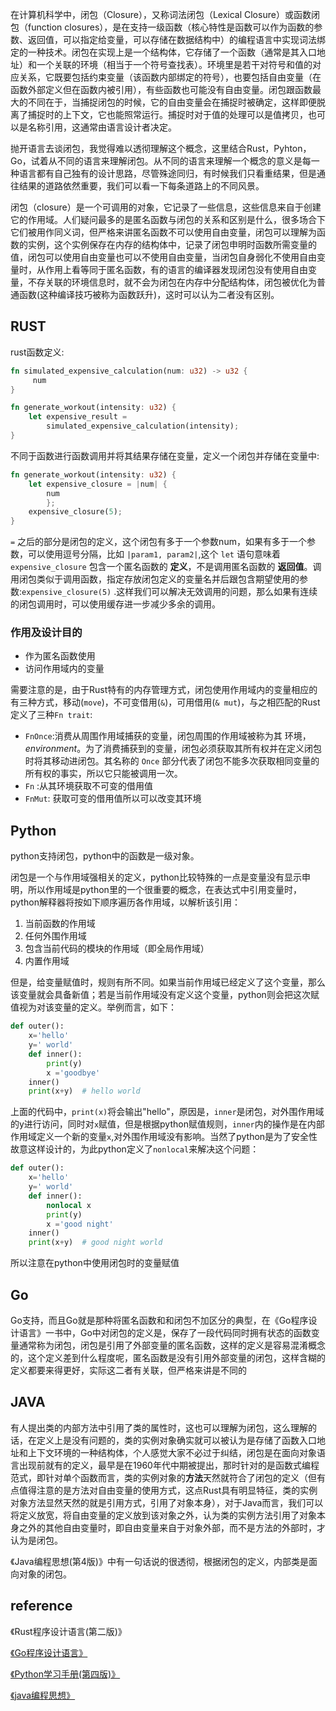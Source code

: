 在计算机科学中，闭包（Closure），又称词法闭包（Lexical Closure）或函数闭包（function closures），是在支持一级函数（核心特性是函数可以作为函数的参数、返回值，可以指定给变量，可以存储在数据结构中）的编程语言中实现词法绑定的一种技术。闭包在实现上是一个结构体，它存储了一个函数（通常是其入口地址）和一个关联的环境（相当于一个符号查找表）。环境里是若干对符号和值的对应关系，它既要包括约束变量（该函数内部绑定的符号），也要包括自由变量（在函数外部定义但在函数内被引用），有些函数也可能没有自由变量。闭包跟函数最大的不同在于，当捕捉闭包的时候，它的自由变量会在捕捉时被确定，这样即便脱离了捕捉时的上下文，它也能照常运行。捕捉时对于值的处理可以是值拷贝，也可以是名称引用，这通常由语言设计者决定。



抛开语言去谈闭包，我觉得难以透彻理解这个概念，这里结合Rust，Pyhton，Go，试着从不同的语言来理解闭包。从不同的语言来理解一个概念的意义是每一种语言都有自己独有的设计思路，尽管殊途同归，有时候我们只看重结果，但是通往结果的道路依然重要，我们可以看一下每条道路上的不同风景。



闭包（closure）是一个可调用的对象，它记录了一些信息，这些信息来自于创建它的作用域。人们疑问最多的是匿名函数与闭包的关系和区别是什么，很多场合下它们被用作同义词，但严格来讲匿名函数不可以使用自由变量，闭包可以理解为函数的实例，这个实例保存在内存的结构体中，记录了闭包申明时函数所需变量的值，闭包可以使用自由变量也可以不使用自由变量，当闭包自身弱化不使用自由变量时，从作用上看等同于匿名函数，有的语言的编译器发现闭包没有使用自由变量，不存关联的环境信息时，就不会为闭包在内存中分配结构体，闭包被优化为普通函数(这种编译技巧被称为函数跃升)，这时可以认为二者没有区别。

## RUST

rust函数定义:

```rust
fn simulated_expensive_calculation(num: u32) -> u32 {
     num
}

fn generate_workout(intensity: u32) {
    let expensive_result =
        simulated_expensive_calculation(intensity);
}
```

不同于函数进行函数调用并将其结果存储在变量，定义一个闭包并存储在变量中:

```rust
fn generate_workout(intensity: u32) {
    let expensive_closure = |num| {
    	num
		};
  	expensive_closure(5);
}
```

`=`	之后的部分是闭包的定义，这个闭包有多于一个参数num，如果有多于一个参数，可以使用逗号分隔，比如 `|param1, param2|`,这个 `let` 语句意味着 `expensive_closure` 包含一个匿名函数的 **定义**，不是调用匿名函数的 **返回值**。调用闭包类似于调用函数，指定存放闭包定义的变量名并后跟包含期望使用的参数:`expensive_closure(5)`	.这样我们可以解决无效调用的问题，那么如果有连续的闭包调用时，可以使用缓存进一步减少多余的调用。

### 作用及设计目的

- 作为匿名函数使用
- 访问作用域内的变量

需要注意的是，由于Rust特有的内存管理方式，闭包使用作用域内的变量相应的有三种方式，移动(`move`)，不可变借用(`&`)，可用借用(`& mut`)，与之相匹配的Rust定义了三种`Fn trait`:

* `FnOnce`:消费从周围作用域捕获的变量，闭包周围的作用域被称为其 环境，*environment*。为了消费捕获到的变量，闭包必须获取其所有权并在定义闭包时将其移动进闭包。其名称的 `Once` 部分代表了闭包不能多次获取相同变量的所有权的事实，所以它只能被调用一次。
* `Fn` :从其环境获取不可变的借用值
* `FnMut`: 获取可变的借用值所以可以改变其环境



## Python

python支持闭包，python中的函数是一级对象。

闭包是一个与作用域强相关的定义，python比较特殊的一点是变量没有显示申明，所以作用域是python里的一个很重要的概念，在表达式中引用变量时，python解释器将按如下顺序遍历各作用域，以解析该引用：

1. 当前函数的作用域
2. 任何外围作用域
3. 包含当前代码的模块的作用域（即全局作用域）
4. 内置作用域

但是，给变量赋值时，规则有所不同。如果当前作用域已经定义了这个变量，那么该变量就会具备新值；若是当前作用域没有定义这个变量，python则会把这次赋值视为对该变量的定义。举例而言，如下：

```python
def outer():
    x='hello'
    y=' world'
    def inner():
        print(y)
        x ='goodbye'        
    inner()
    print(x+y)  # hello world
```

上面的代码中，`print(x)`将会输出"hello"，原因是，`inner`是闭包，对外围作用域的y进行访问，同时对`x`赋值，但是根据python赋值规则，`inner`内的操作是在内部作用域定义一个新的变量`x`,对外围作用域没有影响。当然了python是为了安全性故意这样设计的，为此python定义了`nonlocal`来解决这个问题：

```python
def outer():
    x='hello'
    y=' world'
    def inner():
        nonlocal x 
        print(y)
        x ='good night'
    inner()
    print(x+y)  # good night world
```

所以注意在python中使用闭包时的变量赋值

## Go

Go支持，而且Go就是那种将匿名函数和和闭包不加区分的典型，在《Go程序设计语言》一书中，Go中对闭包的定义是，保存了一段代码同时拥有状态的函数变量通常称为闭包，闭包是引用了外部变量的匿名函数，这样的定义是容易混淆概念的，这个定义差到什么程度呢，匿名函数是没有引用外部变量的闭包，这样含糊的定义都要来得更好，实际这二者有关联，但严格来讲是不同的



## JAVA

有人提出类的内部方法中引用了类的属性时，这也可以理解为闭包，这么理解的话，在定义上是没有问题的，类的实例对象确实就可以被认为是存储了函数入口地址和上下文环境的一种结构体，个人感觉大家不必过于纠结，闭包是在面向对象语言出现前就有的定义，最早是在1960年代中期被提出，那时针对的是函数式编程范式，即针对单个函数而言，类的实例对象的**方法**天然就符合了闭包的定义（但有点值得注意的是方法对自由变量的使用方式，这点Rust具有明显特征，类的实例对象方法显然天然的就是引用方式，引用了对象本身），对于Java而言，我们可以将定义放宽，将自由变量的定义放到该对象之外，认为类的实例方法引用了对象本身之外的其他自由变量时，即自由变量来自于对象外部，而不是方法的外部时，才认为是闭包。

《Java编程思想(第4版)》中有一句话说的很透彻，根据闭包的定义，内部类是面向对象的闭包。

## reference

《Rust程序设计语言(第二版)》

[《Go程序设计语言》](https://book.douban.com/subject/27044219/)

[《Python学习手册(第四版)》](https://book.douban.com/subject/6049132/)

[《java编程思想》](https://book.douban.com/subject/2130190/)



